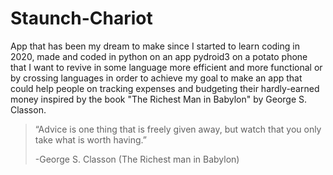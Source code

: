# Staunch-Chariot

App that has been my dream to make since I started to learn coding in 2020, made and coded in python on an app pydroid3 on a potato phone that I want to revive in some language more efficient and more functional or by crossing languages in order to achieve my goal to make an app that could help people on tracking expenses and budgeting their hardly-earned money inspired by the book "The Richest Man in Babylon" by George S. Classon.

> “Advice is one thing that is freely given away, but watch that you only take what is worth having.”
>    
>    -George S. Classon (The Richest man in Babylon)
